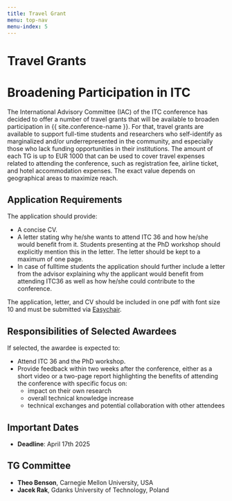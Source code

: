 ```yaml
---
title: Travel Grant
menu: top-nav
menu-index: 5
---
```


# Travel Grants

# Broadening Participation in ITC 

The International Advisory Committee (IAC) of the ITC conference has decided to offer a number of travel grants that will be available to broaden participation in {{ site.conference-name }}. For that, travel grants are available to support full-time students and researchers who self-identify as marginalized and/or underrepresented in the community, and especially those who lack funding opportunities in their institutions. The amount of each TG is up to EUR 1000 that can be used to cover  travel expenses related to attending the conference, such as registration fee, airline ticket, and hotel accommodation expenses. The exact value depends on geographical areas to maximize reach.

## Application Requirements

The application should provide:

- A concise CV.
- A letter stating why he/she wants to attend ITC 36 and how he/she would benefit from it. Students presenting at the PhD workshop should explicitly mention this in the letter.  The letter should be kept to a maximum of one page.
- In case of fulltime students the application should further include a letter from the advisor explaining why the applicant would benefit from attending ITC36 as well as how he/she could contribute to the conference.

The application, letter, and CV should be included in one pdf with font size 10 and must be submitted via [Easychair](https://easychair.org/conferences?conf=itc36tg).



## Responsibilities of Selected Awardees

If selected, the awardee is expected to:

- Attend ITC 36 and the PhD workshop.
- Provide feedback within two weeks after the conference, either as a short video or a two-page report highlighting the benefits of attending the conference with specific focus on:
	- impact on their own research
	- overall technical knowledge increase
	- technical exchanges and potential collaboration with other attendees

## Important Dates

- **Deadline**: April 17th 2025

## TG Committee

- **Theo Benson**, Carnegie Mellon University, USA
- **Jacek Rak**, Gdanks University of Technology, Poland



